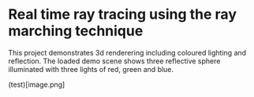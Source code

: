# Real time ray tracing using the ray marching technique

This project demonstrates 3d renderering including coloured lighting and reflection.
The loaded demo scene shows three reflective sphere illuminated with three lights of red, green and blue.

(test)[image.png]